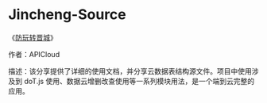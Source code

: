 # Jincheng-Source

《[防玩转晋城](http://community.apicloud.com/bbs/forum.php?mod=viewthread&tid=291&extra=page%3D1)》

作者：APICloud

描述：该分享提供了详细的使用文档，并分享云数据表结构源文件。项目中使用涉及到 doT.js 使用、数据云增删改查使用等一系列模块用法，是一个端到云完整的应用。
